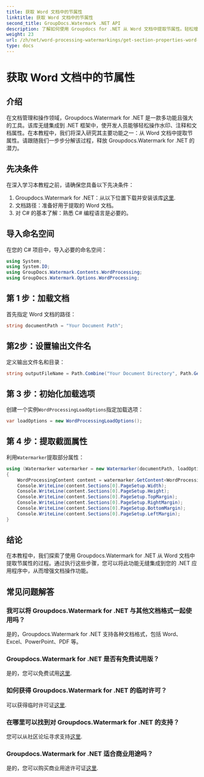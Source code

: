 ```yaml
---
title: 获取 Word 文档中的节属性
linktitle: 获取 Word 文档中的节属性
second_title: GroupDocs.Watermark .NET API
description: 了解如何使用 Groupdocs for .NET 从 Word 文档中提取节属性。轻松增强您的文档处理能力。
weight: 23
url: /zh/net/word-processing-watermarkings/get-section-properties-word-docs/
type: docs
---
```

# 获取 Word 文档中的节属性

## 介绍
在文档管理和操作领域，Groupdocs.Watermark for .NET 是一款多功能且强大的工具。该库无缝集成到 .NET 框架中，使开发人员能够轻松操作水印、注释和文档属性。在本教程中，我们将深入研究其主要功能之一：从 Word 文档中提取节属性。请跟随我们一步步分解该过程，释放 Groupdocs.Watermark for .NET 的潜力。
## 先决条件
在深入学习本教程之前，请确保您具备以下先决条件：
1.  Groupdocs.Watermark for .NET：从以下位置下载并安装该库[这里](https://releases.groupdocs.com/Watermark/net/).
2. 文档路径：准备好用于提取的 Word 文档。
3. 对 C# 的基本了解：熟悉 C# 编程语言是必要的。

## 导入命名空间
在您的 C# 项目中，导入必要的命名空间：
```csharp
using System;
using System.IO;
using GroupDocs.Watermark.Contents.WordProcessing;
using GroupDocs.Watermark.Options.WordProcessing;
```
## 第 1 步：加载文档
首先指定 Word 文档的路径：
```csharp
string documentPath = "Your Document Path";
```
## 第2步：设置输出文件名
定义输出文件名和目录：
```csharp
string outputFileName = Path.Combine("Your Document Directory", Path.GetFileName(documentPath));
```
## 第 3 步：初始化加载选项
创建一个实例`WordProcessingLoadOptions`指定加载选项：
```csharp
var loadOptions = new WordProcessingLoadOptions();
```
## 第 4 步：提取截面属性
利用`Watermarker`提取部分属性：
```csharp
using (Watermarker watermarker = new Watermarker(documentPath, loadOptions))
{
    WordProcessingContent content = watermarker.GetContent<WordProcessingContent>();
    Console.WriteLine(content.Sections[0].PageSetup.Width);
    Console.WriteLine(content.Sections[0].PageSetup.Height);
    Console.WriteLine(content.Sections[0].PageSetup.TopMargin);
    Console.WriteLine(content.Sections[0].PageSetup.RightMargin);
    Console.WriteLine(content.Sections[0].PageSetup.BottomMargin);
    Console.WriteLine(content.Sections[0].PageSetup.LeftMargin);
}
```

## 结论
在本教程中，我们探索了使用 Groupdocs.Watermark for .NET 从 Word 文档中提取节属性的过程。通过执行这些步骤，您可以将此功能无缝集成到您的 .NET 应用程序中，从而增强文档操作功能。
## 常见问题解答
### 我可以将 Groupdocs.Watermark for .NET 与其他文档格式一起使用吗？
是的，Groupdocs.Watermark for .NET 支持各种文档格式，包括 Word、Excel、PowerPoint、PDF 等。
### Groupdocs.Watermark for .NET 是否有免费试用版？
是的，您可以免费试用[这里](https://releases.groupdocs.com/).
### 如何获得 Groupdocs.Watermark for .NET 的临时许可？
可以获得临时许可证[这里](https://purchase.groupdocs.com/temporary-license/).
### 在哪里可以找到对 Groupdocs.Watermark for .NET 的支持？
您可以从社区论坛寻求支持[这里](https://forum.groupdocs.com/c/watermark/19).
### Groupdocs.Watermark for .NET 适合商业用途吗？
是的，您可以购买商业用途许可证[这里](https://purchase.groupdocs.com/buy).